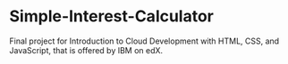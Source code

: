 # Simple-Interest-Calculator
Final project for Introduction to Cloud Development with HTML, CSS, and JavaScript, that is offered by IBM on edX. 
